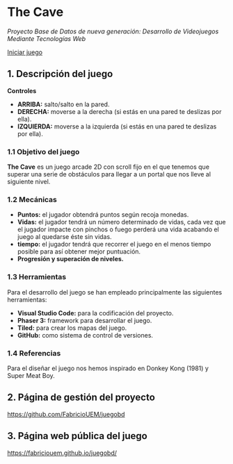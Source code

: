 # The Cave
*Proyecto Base de Datos de nueva generación: Desarrollo de Videojuegos Mediante Tecnologías Web*

[Iniciar juego](https://fabriciouem.github.io/juegobd/)

## 1. Descripción del juego
__Controles__
- __ARRIBA:__ salto/salto en la pared.
- __DERECHA:__ moverse a la derecha (si estás en una pared te deslizas por ella).
- __IZQUIERDA:__ moverse a la izquierda (si estás en una pared te deslizas por ella).

### 1.1 Objetivo del juego
__The Cave__ es un juego arcade 2D con scroll fijo en el que tenemos que superar una serie de obstáculos para llegar a un portal que nos lleve al siguiente nivel.
### 1.2 Mecánicas
* __Puntos:__ el jugador obtendrá puntos según recoja monedas.
* __Vidas:__ el jugador tendrá un número determinado de vidas, cada vez que el jugador impacte con pinchos o fuego perderá una vida acabando el juego al quedarse éste sin vidas.
* __tiempo:__ el jugador tendrá que recorrer el juego en el menos tiempo posible para así obtener mejor puntuación.
* __Progresión y superación de niveles.__

### 1.3 Herramientas
Para el desarrollo del juego se han empleado principalmente las siguientes herramientas:
* __Visual Studio Code:__ para la codificación del proyecto.
* __Phaser 3:__ framework para desarrollar el juego.
* __Tiled:__ para crear los mapas del juego.
* __GitHub:__ como sistema de control de versiones.

### 1.4 Referencias
Para el diseñar el juego nos hemos inspirado en Donkey Kong (1981) y Super Meat Boy.

## 2. Página de gestión del proyecto
https://github.com/FabricioUEM/juegobd

## 3. Página web pública del juego
https://fabriciouem.github.io/juegobd/

